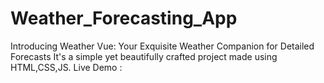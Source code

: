 # Weather_Forecasting_App
Introducing Weather Vue: Your Exquisite Weather Companion for Detailed Forecasts
It's a simple yet beautifully crafted project made using HTML,CSS,JS.
Live Demo : 
